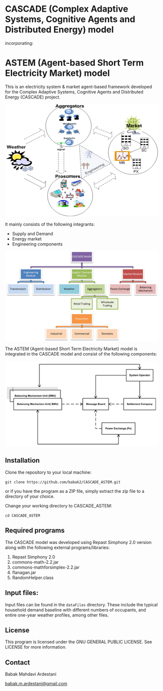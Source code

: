 # CASCADE (Complex Adaptive Systems, Cognitive Agents and Distributed Energy) model

incorporating:

# ASTEM (Agent-based Short Term Electricity Market) model

This is an electricity system & market agent-based framework developed for the Complex Adaptive Systems, Cognitive Agents and Distributed Energy (CASCADE) project. 

![CASCADE Model](./images/cascade-model.png)

It mainly consists of the following integrants:
- Supply and Demand 
- Energy market 
- Engineering components 


![CASCADE Model flowchart](./images/cascade-model-flowchart.png)

The ASTEM (Agent-based Short Term Electricity Market) model is integrated in the CASCADE model and consist of the following components: 

![ASTEM energy market model components](./images/agents-market-interaction.png)


## Installation

Clone the repository to your local machine:

`git clone https://github.com/babak2/CASCADE_ASTEM.git`

or if you have the program as a ZIP file, simply extract the zip file to a directory of your choice.

Change your working directory to CASCADE_ASTEM:

`cd CASCADE_ASTEM`

## Required programs

The CASCADE model was developed using Repast Simphony 2.0 version along with the following external programs/libraries: 

1)	Repast Simphony 2.0
2)	commons-math-2.2.jar
3)	commons-mathforsimplex-2.2.jar
4)  flanagan.jar
5)  RandomHelper.class


## Input files: 

Input files can be found in the `dataFiles` directory. These include the typical household demand baseline with different numbers of occupants, and entire one-year weather profiles, among other files.


## License

This program is licensed under the GNU GENERAL PUBLIC LICENSE. See LICENSE for more information.


## Contact 

Babak Mahdavi Ardestani

babak.m.ardestani@gmail.com